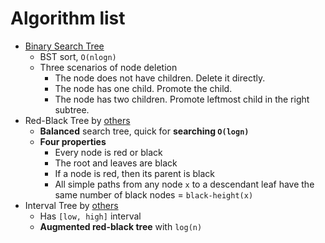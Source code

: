 
# Algorithm list
- [Binary Search Tree](https://github.com/gaoisbest/Basic-Algorithms/blob/master/Tree/Binary_Search_Tree.py)
    - BST sort, `O(nlogn)`
    - Three scenarios of node deletion
        - The node does not have children. Delete it directly.
        - The node has one child. Promote the child.
        - The node has two children. Promote leftmost child in the right subtree.
- Red-Black Tree by [others](https://github.com/stanislavkozlovski/Red-Black-Tree/blob/master/rb_tree.py)
    - **Balanced** search tree, quick for **searching `O(logn)`**
    - **Four properties**
        - Every node is red or black
        - The root and leaves are black
        - If a node is red, then its parent is black
        - All simple paths from any node `x` to a descendant leaf have the same number of black nodes = `black-height(x)`
- Interval Tree by [others](https://github.com/chaimleib/intervaltree)
    - Has `[low, high]` interval
    - **Augmented red-black tree** with `log(n)`
